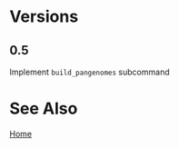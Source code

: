 # Versions

## 0.5

Implement `build_pangenomes` subcommand


# See Also

[Home](https://github.com/czbiohub/iggtools/wiki/Home)
